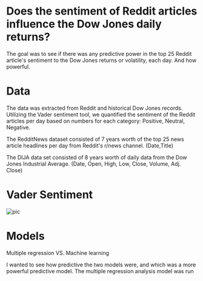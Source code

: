 # Does the sentiment of Reddit articles influence the Dow Jones daily returns?

The goal was to see if there was any predictive power in the top 25 Reddit article's sentiment to the Dow Jones returns or volatility, each day. And how powerful. 


# Data
The data was extracted from Reddit and historical Dow Jones records. Utilizing the Vader sentiment tool, we quantified the sentiment of the Reddit articles per day based on numbers for each category:  Positive, Neutral, Negative.

The RedditNews dataset consisted of 7 years worth of the top 25 news article headlines per day from Reddit's r/news channel. (Date,Title)

The DIJA data set consisted of 8 years worth of daily data from the Dow Jones Industrial Average. (Date, Open, High, Low, Close, Volume, Adj. Close)

# Vader Sentiment

![pic](https://github.com/jacarroll232/Reddit-Sentiment-and-the-Dow-Jones/blob/master/Vadersentiment.PNG)

# Models
Multiple regression VS. Machine learning

I wanted to see how predictive the two models were, and which was a more powerful predictive model. 
The multiple regression analysis model was run 

 

